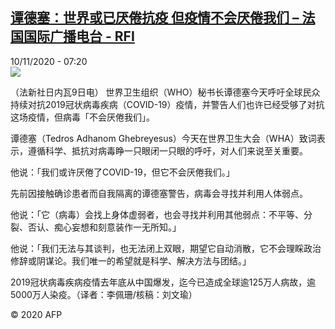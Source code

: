 <!--1604991273000-->
[谭德塞：世界或已厌倦抗疫 但疫情不会厌倦我们 – 法国国际广播电台 - RFI](http://www.rfi.fr//cn/contenu/20201110-%E8%B0%AD%E5%BE%B7%E5%A1%9E%E4%B8%96%E7%95%8C%E6%88%96%E5%B7%B2%E5%8E%8C%E5%80%A6%E6%8A%97%E7%96%AB-%E4%BD%86%E7%96%AB%E6%83%85%E4%B8%8D%E4%BC%9A%E5%8E%8C%E5%80%A6%E6%88%91%E4%BB%AC)
------

<div>10/11/2020 - 07:20</div><img src="https://s.rfi.fr/media/display/bf079a92-231f-11eb-86d6-005056bf87d6/w:310/p:16x9/int0008b.201110142005.jpg"><div class="t-content__body u-clearfix"><p>（法新社日内瓦9日电）    世界卫生组织（WHO）秘书长谭德塞今天呼吁全球民众持续对抗2019冠状病毒疾病（COVID-19）疫情，并警告人们也许已经受够了对抗这场疫情，但病毒「不会厌倦我们」。</p><p>    谭德塞（Tedros Adhanom Ghebreyesus）今天在世界卫生大会（WHA）致词表示，遵循科学、抵抗对病毒睁一只眼闭一只眼的呼吁，对人们来说至关重要。</p><p>    他说：「我们或许厌倦了COVID-19，但它不会厌倦我们。」</p><p>    先前因接触确诊患者而自我隔离的谭德塞警告，病毒会寻找并利用人体弱点。</p><p>    他说：「它（病毒）会找上身体虚弱者，也会寻找并利用其他弱点：不平等、分裂、否认、痴心妄想和刻意装作一无所知。」</p><p>    他说：「我们无法与其谈判，也无法闭上双眼，期望它自动消散，它不会理睬政治修辞或阴谋论。我们唯一的希望就是科学、解决方法与团结。」</p><p>    2019冠状病毒疾病疫情去年底从中国爆发，迄今已造成全球逾125万人病故，逾5000万人染疫。（译者：李佩珊/核稿：刘文瑜）</p><p class="t-copyright">© 2020 AFP</p>        </div>
